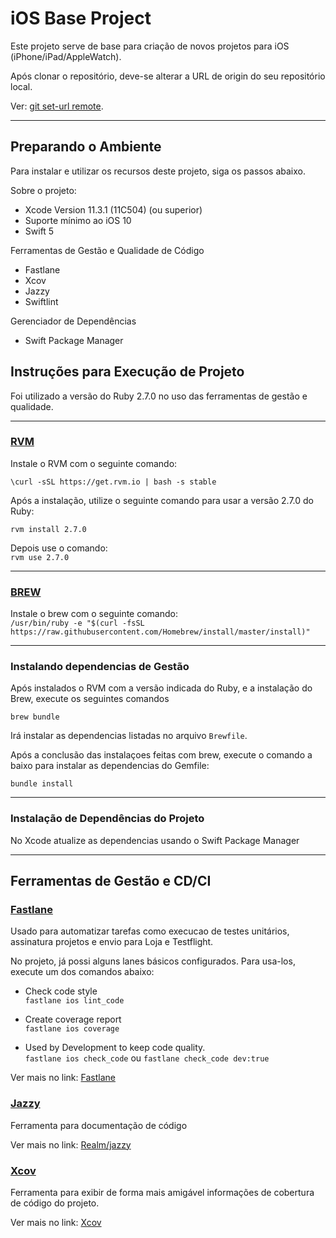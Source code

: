 # iOS Base Project

Este projeto serve de base para criação de novos projetos para iOS (iPhone/iPad/AppleWatch).

Após clonar o repositório, deve-se alterar a URL de origin do seu repositório local.

Ver:  [git set-url remote](https://git-scm.com/docs/git-remote#Documentation/git-remote.txt-emset-urlem).

---

## Preparando o Ambiente

Para instalar e utilizar os recursos deste projeto, siga os passos abaixo.

Sobre o projeto: <br>
- Xcode Version 11.3.1 (11C504) (ou superior)<br>
- Suporte mínimo ao iOS 10<br>
- Swift 5<br>

Ferramentas de Gestão e Qualidade de Código<br>
- Fastlane
- Xcov
- Jazzy
- Swiftlint

Gerenciador de Dependências<br>
- Swift Package Manager

## Instruções para Execução de Projeto

Foi utilizado a versão do Ruby 2.7.0 no uso das ferramentas de gestão e qualidade.

---

### [RVM](https://rvm.io/)

Instale o RVM com o seguinte comando: <br>

```\curl -sSL https://get.rvm.io | bash -s stable```

Após a instalação, utilize o seguinte comando para usar a versão 2.7.0 do Ruby:

```rvm install 2.7.0```

Depois use o comando: <br>
```rvm use 2.7.0```

---

### [BREW](https://brew.sh/)

Instale o brew com o seguinte comando: <br>
```/usr/bin/ruby -e "$(curl -fsSL https://raw.githubusercontent.com/Homebrew/install/master/install)"```

---
### Instalando dependencias de Gestão

Após instalados o RVM com a versão indicada do Ruby, e a instalação do Brew, execute os seguintes comandos

```brew bundle```

Irá instalar as dependencias listadas no arquivo `Brewfile`.

Após a conclusão das instalaçoes feitas com brew, execute o comando a baixo para instalar as dependencias do Gemfile:

```bundle install```

---

### Instalação de Dependências do Projeto

No Xcode atualize as dependencias usando o Swift Package Manager

---

## Ferramentas de Gestão e CD/CI

### [Fastlane](https://docs.fastlane.tools/getting-started/ios/setup/)

Usado para automatizar tarefas como execucao de testes unitários, assinatura projetos e envio para Loja e Testflight.

No projeto, já possi alguns lanes básicos configurados. Para usa-los, execute um dos comandos abaixo:

- Check code style<br>
```fastlane ios lint_code```

- Create coverage report<br>
```fastlane ios coverage```

- Used by Development to keep code quality.<br>
```fastlane ios check_code``` ou ```fastlane check_code dev:true```

Ver mais no link: [Fastlane](https://fastlane.tools)

### [Jazzy](https://github.com/realm/jazzy)

Ferramenta para documentação de código

Ver mais no link: [Realm/jazzy](https://github.com/realm/jazzy)

### [Xcov](https://github.com/fastlane-community/xcov)

Ferramenta para exibir de forma mais amigável informações de cobertura de código do projeto.

Ver mais no link: [Xcov](https://github.com/fastlane-community/xcov)